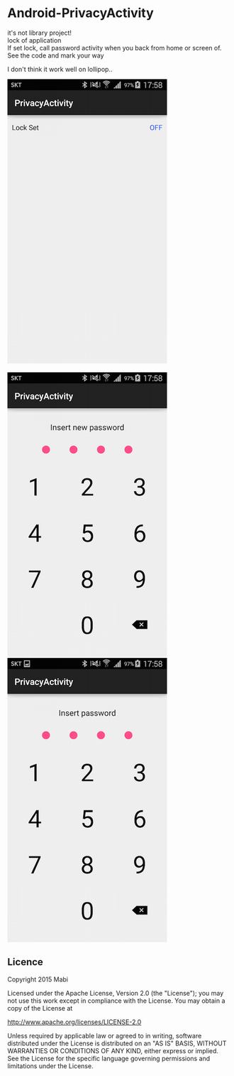 # Android-PrivacyActivity
it's not library project!<br/>
lock of application<br/>
If set lock, call password activity when you back from home or screen of.
See the code and mark your way

I don't think it work well on lollipop..

![](./screenshot_04.png)<br/><br/>
![](./screenshot_05.png)<br/>
![](./screenshot_06.png)<br/>

## Licence
Copyright 2015 Mabi

Licensed under the Apache License, Version 2.0 (the "License"); you may not use this work except in compliance with the License. You may obtain a copy of the License at

http://www.apache.org/licenses/LICENSE-2.0

Unless required by applicable law or agreed to in writing, software distributed under the License is distributed on an "AS IS" BASIS, WITHOUT WARRANTIES OR CONDITIONS OF ANY KIND, either express or implied. See the License for the specific language governing permissions and limitations under the License.
